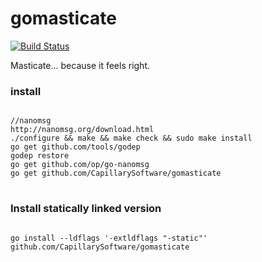 gomasticate
=========
[![Build Status](https://magnum.travis-ci.com/CapillarySoftware/gomasticate.svg?token=48o3zC2UVnhZLFcYLG2C&branch=master)](https://magnum.travis-ci.com/CapillarySoftware/gomasticate)

Masticate... because it feels right.

<h3>install</h3>
<pre>
<code>
//nanomsg
http://nanomsg.org/download.html
./configure && make && make check && sudo make install
go get github.com/tools/godep
godep restore
go get github.com/op/go-nanomsg
go get github.com/CapillarySoftware/gomasticate
</code>
</pre>

<h3>Install statically linked version</h3>
<pre>
<code>
go install --ldflags '-extldflags "-static"'  github.com/CapillarySoftware/gomasticate
</code>
</pre>
